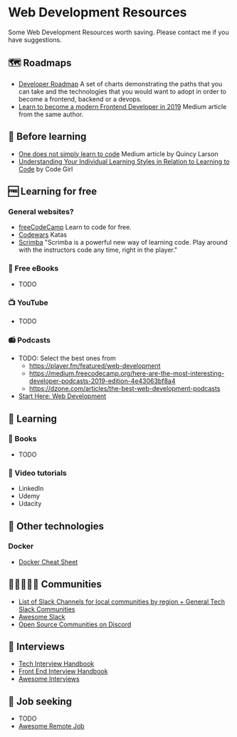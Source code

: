 # Web Development Resources
Some Web Development Resources worth saving. Please contact me if you have suggestions.

## 🗺️ Roadmaps
* [Developer Roadmap](https://github.com/kamranahmedse/developer-roadmap) A set of charts demonstrating the paths that you can take and the technologies that you would want to adopt in order to become a frontend, backend or a devops.
* [Learn to become a modern Frontend Developer in 2019](https://medium.com/tech-tajawal/modern-frontend-developer-in-2018-4c2072fa2b9c) Medium article from the same author.

## 📗 Before learning
* [One does not simply learn to code](https://medium.freecodecamp.org/one-does-not-simply-learn-to-code-f25bacdc5b62) Medium article by Quincy Larson
* [Understanding Your Individual Learning Styles in Relation to Learning to Code](https://medium.com/career-change-coder/understanding-your-individual-learning-styles-in-relation-to-learning-to-code-3ad24ebec551) by Code Girl

## 🆓 Learning for free
### General websites?
* [freeCodeCamp](https://www.freecodecamp.org/) Learn to code for free.
* [Codewars](https://www.codewars.com/) Katas
* [Scrimba](https://scrimba.com/) "Scrimba is a powerful new way of learning code. Play around with the instructors code any time, right in the player."

### 📖 Free eBooks
* TODO

### 📺 YouTube
* TODO

### 📻 Podcasts
* TODO: Select the best ones from 
  - https://player.fm/featured/web-development
  - https://medium.freecodecamp.org/here-are-the-most-interesting-developer-podcasts-2019-edition-4e43063bf8a4
  - https://dzone.com/articles/the-best-web-development-podcasts
* [Start Here: Web Development](https://soundcloud.com/starthere-webdev/)

## 💸 Learning

### 📕 Books
* TODO

### 📼 Video tutorials
* LinkedIn
* Udemy
* Udacity

## 🧰 Other technologies
### Docker
* [Docker Cheat Sheet](https://github.com/wsargent/docker-cheat-sheet)

## 🧑🏽‍🤝‍🧑🏼 Communities
* [List of Slack Channels for local communities by region + General Tech Slack Communities](https://github.com/ladyleet/tech-community-slacks)
* [Awesome Slack](https://github.com/filipelinhares/awesome-slack#readme)
* [Open Source Communities on Discord](https://discordapp.com/open-source)

## 🎤 Interviews
* [Tech Interview Handbook](https://github.com/yangshun/tech-interview-handbook)
* [Front End Interview Handbook](https://github.com/yangshun/front-end-interview-handbook)
* [Awesome Interviews](https://github.com/MaximAbramchuck/awesome-interview-questions)

## 🔎 Job seeking
* TODO
* [Awesome Remote Job](https://github.com/lukasz-madon/awesome-remote-job)
